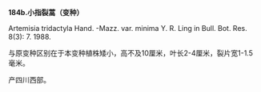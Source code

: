 **184b.小指裂蒿（变种）**

Artemisia tridactyla Hand. -Mazz. var. minima Y. R. Ling in Bull. Bot. Res. 8(3): 7. 1988.

与原变种区别在于本变种植株矮小，高不及10厘米，叶长2-4厘米，裂片宽1-1.5 毫米。

产四川西部。
